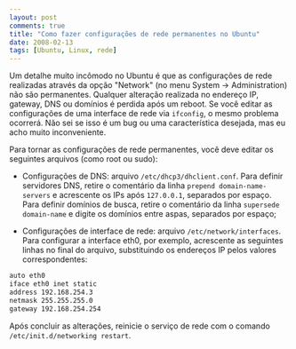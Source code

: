 ```yaml
---
layout: post
comments: true
title: "Como fazer configurações de rede permanentes no Ubuntu"
date: 2008-02-13
tags: [Ubuntu, Linux, rede]
---
```

Um detalhe muito incômodo no Ubuntu é que as configurações de rede realizadas através da opção "Network" (no menu System -> Administration) não são permanentes. Qualquer alteração realizada no endereço IP, gateway, DNS ou domínios é perdida após um reboot. Se você editar as configurações de uma interface de rede via `ifconfig`, o mesmo problema ocorrerá. Não sei se isso é um bug ou uma característica desejada, mas eu acho muito inconveniente.

Para tornar as configurações de rede permanentes, você deve editar os seguintes arquivos (como root ou sudo):

- Configurações de DNS: arquivo `/etc/dhcp3/dhclient.conf`. Para definir servidores DNS, retire o comentário da linha `prepend domain-name-servers` e acrescente os IPs após `127.0.0.1`, separados por espaço. Para definir domínios de busca, retire o comentário da linha `supersede domain-name` e digite os domínios entre aspas, separados por espaço;

- Configurações de interface de rede: arquivo `/etc/network/interfaces`. Para configurar a interface eth0, por exemplo, acrescente as seguintes linhas no final do arquivo, substituindo os endereços IP pelos valores correspondentes:

```bash
auto eth0
iface eth0 inet static
address 192.168.254.3
netmask 255.255.255.0
gateway 192.168.254.254
```

Após concluir as alterações, reinicie o serviço de rede com o comando
`/etc/init.d/networking restart`.
